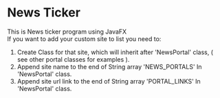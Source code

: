 # News Ticker
This is News ticker program using JavaFX  
If you want to add your custom site to list you need to:  
1. Create Class for that site, which will inherit after 'NewsPortal' class, ( see other portal classes for examples ).  
2. Append site name to the end of String array 'NEWS_PORTALS' In 'NewsPortal' class.  
3. Append site url link to the end of String array 'PORTAL_LINKS' In 'NewsPortal' class.  